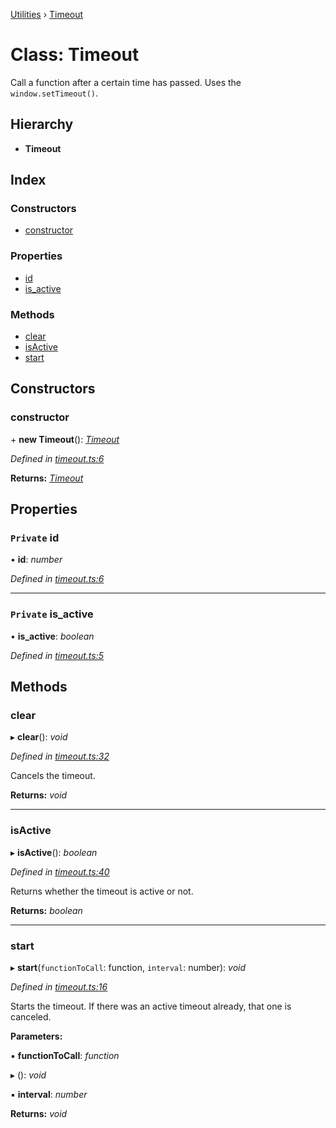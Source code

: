 [Utilities](../README.md) › [Timeout](timeout.md)

# Class: Timeout

Call a function after a certain time has passed. Uses the `window.setTimeout()`.

## Hierarchy

* **Timeout**

## Index

### Constructors

* [constructor](timeout.md#constructor)

### Properties

* [id](timeout.md#private-id)
* [is_active](timeout.md#private-is_active)

### Methods

* [clear](timeout.md#clear)
* [isActive](timeout.md#isactive)
* [start](timeout.md#start)

## Constructors

###  constructor

\+ **new Timeout**(): *[Timeout](timeout.md)*

*Defined in [timeout.ts:6](https://github.com/noobiept/utilities/blob/a95c65d/source/timeout.ts#L6)*

**Returns:** *[Timeout](timeout.md)*

## Properties

### `Private` id

• **id**: *number*

*Defined in [timeout.ts:6](https://github.com/noobiept/utilities/blob/a95c65d/source/timeout.ts#L6)*

___

### `Private` is_active

• **is_active**: *boolean*

*Defined in [timeout.ts:5](https://github.com/noobiept/utilities/blob/a95c65d/source/timeout.ts#L5)*

## Methods

###  clear

▸ **clear**(): *void*

*Defined in [timeout.ts:32](https://github.com/noobiept/utilities/blob/a95c65d/source/timeout.ts#L32)*

Cancels the timeout.

**Returns:** *void*

___

###  isActive

▸ **isActive**(): *boolean*

*Defined in [timeout.ts:40](https://github.com/noobiept/utilities/blob/a95c65d/source/timeout.ts#L40)*

Returns whether the timeout is active or not.

**Returns:** *boolean*

___

###  start

▸ **start**(`functionToCall`: function, `interval`: number): *void*

*Defined in [timeout.ts:16](https://github.com/noobiept/utilities/blob/a95c65d/source/timeout.ts#L16)*

Starts the timeout. If there was an active timeout already, that one is canceled.

**Parameters:**

▪ **functionToCall**: *function*

▸ (): *void*

▪ **interval**: *number*

**Returns:** *void*
